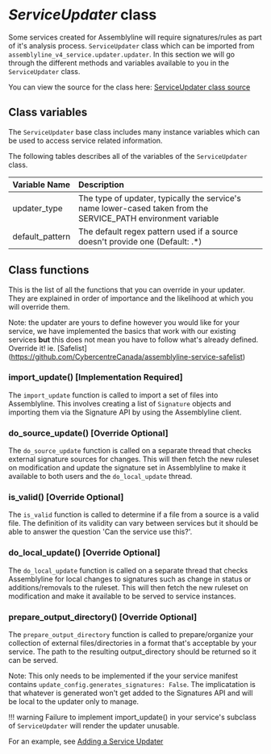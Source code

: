 # *ServiceUpdater* class
Some services created for Assemblyline will require signatures/rules as part of it's analysis process. `ServiceUpdater` class which can be imported from `assemblyline_v4_service.updater.updater`. In this section we will go through the different methods and variables available to you in the `ServiceUpdater` class.


You can view the source for the class here: [ServiceUpdater class source](https://github.com/CybercentreCanada/assemblyline-v4-service/blob/master/assemblyline_v4_service/updater/updater.py)

## Class variables
The `ServiceUpdater` base class includes many instance variables which can be used to access service related information.

The following tables describes all of the variables of the `ServiceUpdater` class.

| Variable Name | Description |
|:---|:---|
| updater_type | The type of updater, typically the service's name lower-cased taken from the SERVICE_PATH environment variable|
| default_pattern | The default regex pattern used if a source doesn't provide one (Default: .*)|

## Class functions
This is the list of all the functions that you can override in your updater. They are explained in order of importance and the likelihood at which you will override them.

Note: the updater are yours to define however you would like for your service, we have implemented the basics that work with our existing services **but** this does not mean you have to follow what's already defined. Override it!
ie. [Safelist] (https://github.com/CybercentreCanada/assemblyline-service-safelist)

### import_update() [Implementation Required]
The `import_update` function is called to import a set of files into Assemblyline. This involves creating a list of `Signature` objects and importing them via the Signature API by using the Assemblyline client.

### do_source_update() [Override Optional]
The `do_source_update` function is called on a separate thread that checks external signature sources for changes. This will then fetch the new ruleset on modification and update the signature set in Assemblyline to make it available to both users and the `do_local_update` thread.

### is_valid() [Override Optional]
The `is_valid` function is called to determine if a file from a source is a valid file. The definition of its validity can vary between services but it should be able to answer the question 'Can the service use this?'.

### do_local_update() [Override Optional]
The `do_local_update` function is called on a separate thread that checks Assemblyline for local changes to signatures such as change in status or additions/removals to the ruleset. This will then fetch the new ruleset on modification and make it available to be served to service instances.

### prepare_output_directory() [Override Optional]
The `prepare_output_directory` function is called to prepare/organize your collection of external files/directories in a format that's acceptable by your service.
The path to the resulting output_directory should be returned so it can be served.

Note: This only needs to be implemented if the your service manifest contains `update_config.generates_signatures: False`. The implicatation is that whatever is generated won't get added to the Signatures API and will be local to the updater only to manage.


!!! warning
    Failure to implement import_update() in your service's subclass of `ServiceUpdater` will render the updater unusable.

For an example, see [Adding a Service Updater](../adding_a_service_updater.md)
